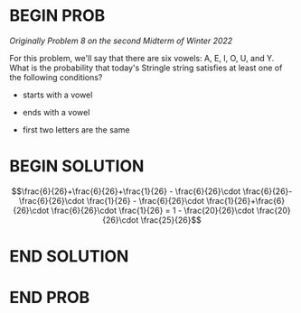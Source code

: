 # BEGIN PROB

<i>Originally Problem 8 on the second Midterm of Winter 2022</i>

For this problem, we'll say that there are six vowels: A, E, I, O, U, and Y. What is the probability that today's Stringle string satisfies at least one of the following conditions?

-   starts with a vowel

-   ends with a vowel

-   first two letters are the same

# BEGIN SOLUTION

$$\frac{6}{26}+\frac{6}{26}+\frac{1}{26} - \frac{6}{26}\cdot \frac{6}{26}-\frac{6}{26}\cdot \frac{1}{26} - \frac{6}{26}\cdot \frac{1}{26}+\frac{6}{26}\cdot \frac{6}{26}\cdot \frac{1}{26} = 1 - \frac{20}{26}\cdot \frac{20}{26}\cdot \frac{25}{26}$$

# END SOLUTION

# END PROB